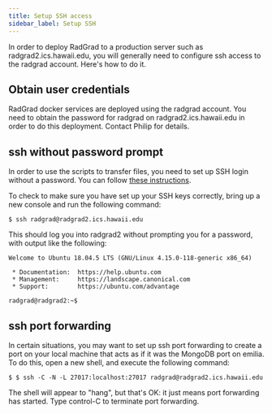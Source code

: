 ```yaml
---
title: Setup SSH access
sidebar_label: Setup SSH
---
```


In order to deploy RadGrad to a production server such as radgrad2.ics.hawaii.edu, you will generally need to configure ssh access to the radgrad account. Here's how to do it.

## Obtain user credentials

RadGrad docker services are deployed using the radgrad account.  You need to obtain the password for radgrad on radgrad2.ics.hawaii.edu in order to do this deployment. Contact Philip for details.

## ssh without password prompt

In order to use the scripts to transfer files, you need to set up SSH login without a password.  You can follow [these instructions](http://www.linuxproblem.org/art_9.html).

To check to make sure you have set up your SSH keys correctly, bring up a new console and run the following command:

```
$ ssh radgrad@radgrad2.ics.hawaii.edu
```

This should log you into radgrad2 without prompting you for a password, with output like the following:

```
Welcome to Ubuntu 18.04.5 LTS (GNU/Linux 4.15.0-118-generic x86_64)

 * Documentation:  https://help.ubuntu.com
 * Management:     https://landscape.canonical.com
 * Support:        https://ubuntu.com/advantage

radgrad@radgrad2:~$
```

## ssh port forwarding

In certain situations, you may want to set up ssh port forwarding to create a port on your local machine that acts as if it was the MongoDB port on emilia.  To do this, open a new shell, and execute the following command:

```
$ $ ssh -C -N -L 27017:localhost:27017 radgrad@radgrad2.ics.hawaii.edu
```

The shell will appear to "hang", but that's OK: it just means port forwarding has started. Type control-C to terminate port forwarding.

